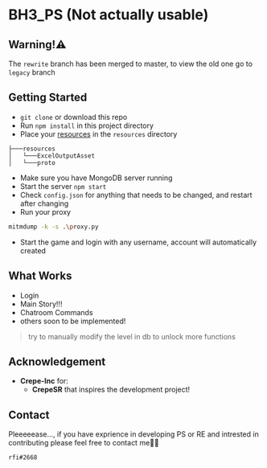 # <b>BH3_PS (Not actually usable)</b>

## <b>Warning!⚠️</b>
The `rewrite` branch has been merged to master, to view the old one go to `legacy` branch

## <b>Getting Started</b>
- `git clone` or download this repo
- Run `npm install` in this project directory
- Place your [resources](https://anonfiles.com/g7Z4H9q7ze/resources_7z) in the `resources` directory
```
├───resources
│   └───ExcelOutputAsset
│   └───proto
```
- Make sure you have MongoDB server running
- Start the server `npm start`
- Check `config.json` for anything that needs to be changed, and restart after changing
- Run your proxy
```bash
mitmdump -k -s .\proxy.py
```
- Start the game and login with any username, account will automatically created

## <b>What Works</b>
- Login
- Main Story!!!
- Chatroom Commands
- others soon to be implemented!

> try to manually modify the level in db to unlock more functions

## <b>Acknowledgement</b>
- <b>Crepe-Inc</b> for:
    - <b>CrepeSR</b> that inspires the development project!


## <b>Contact</b>
Pleeeeease..., if you have exprience in developing PS or RE and intrested in contributing please feel free to contact me🙏🏻
```
rfi#2668
```
